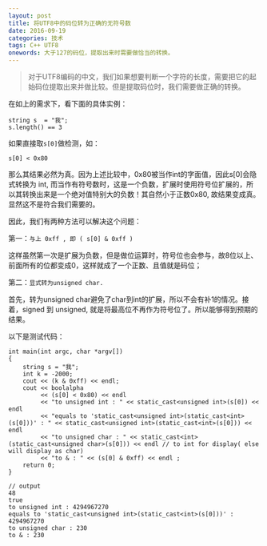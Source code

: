 ```yaml
---
layout: post
title: 将UTF8中的码位转为正确的无符号数
date: 2016-09-19
categories: 技术 
tags: C++ UTF8
onewords: 大于127的码位，提取出来时需要做恰当的转换。
---
```

> 对于UTF8编码的中文，我们如果想要判断一个字符的长度，需要把它的起始码位提取出来并做比较。但是提取码位时，我们需要做正确的转换。

在如上的需求下，看下面的具体实例： 

    string s  = "我";
    s.length() == 3

如果直接取`s[0]`做检测，如：

    s[0] < 0x80

那么其结果必然为真。因为上述比较中，0x80被当作int的字面值，因此s[0]会隐式转换为 int, 而当作有符号数时，这是一个负数，扩展时使用符号位扩展的，所以其转换出来是一个绝对值特别大的负数！其自然小于正数0x80, 故结果变成真。显然这不是符合我们需要的。

因此，我们有两种方法可以解决这个问题：

第一：`与上 0xff , 即 ( s[0] & 0xff )`

这样虽然第一次是扩展为负数，但是做位运算时，符号位也会参与，故8位以上、前面所有的位都变成0，这样就成了一个正数、且值就是码位；

第二：`显式转为unsigned char.`

首先，转为unsigned char避免了char到int的扩展，所以不会有补1的情况。接着，signed 到 unsigned, 就是将最高位不再作为符号位了。所以能够得到预期的结果。

以下是测试代码：

    int main(int argc, char *argv[])
    {
        string s = "我";
        int k = -2000;
        cout << (k & 0xff) << endl;
        cout << boolalpha
             << (s[0] < 0x80) << endl
             << "to unsigned int : " << static_cast<unsigned int>(s[0]) << endl
             << "equals to 'static_cast<unsigned int>(static_cast<int>(s[0]))' : " << static_cast<unsigned int>(static_cast<int>(s[0])) << endl
             << "to unsigned char : " << static_cast<int>(static_cast<unsigned char>(s[0])) << endl // to int for display( else will display as char)
             << "to & : " << (s[0] & 0xff) << endl ;
        return 0;
    }

    // output
    48
    true
    to unsigned int : 4294967270
    equals to 'static_cast<unsigned int>(static_cast<int>(s[0]))' : 4294967270
    to unsigned char : 230
    to & : 230